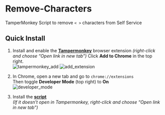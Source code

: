 # Remove-Characters  
TamperMonkey Script to remove `< >` characters from Self Service

## Quick Install

1. Install and enable the [**Tampermonkey**](https://chromewebstore.google.com/detail/tampermonkey/dhdgffkkebhmkfjojejmpbldmpobfkfo?pli=1) browser extension _(right-click and choose “Open link in new tab”)_
   Click **Add to Chrome** in the top right.  
   ![tampermonkey_add](https://github.com/user-attachments/assets/609eb9c3-c655-41ed-979f-b50951fab879)
![add_extension](https://github.com/user-attachments/assets/e7728665-10a2-4449-ba25-73ac43cdcdd5)

2. In Chrome, open a new tab and go to `chrome://extensions`  
   Then toggle **Developer Mode** (top right) to **On**  
   ![developer_mode](https://github.com/user-attachments/assets/c2409242-7a92-4257-8087-d230947d8599)

3. Install the [**script**](https://raw.githubusercontent.com/bslange2/Remove-Characters/master/Desktop/remove_characters.user.js)  
   _(If it doesn’t open in Tampermonkey, right-click and choose “Open link in new tab”)_

